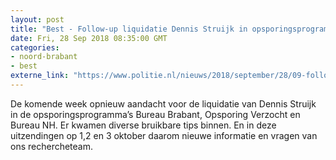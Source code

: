```yaml
---
layout: post
title: "Best - Follow-up liquidatie Dennis Struijk in opsporingsprogramma’s"
date: Fri, 28 Sep 2018 08:35:00 GMT
categories: 
- noord-brabant 
- best 
externe_link: "https://www.politie.nl/nieuws/2018/september/28/09-follow-up-liquidatie-dennis-struijk-in-opsporingsprogramma%E2%80%99s.html"
---
```


De komende week opnieuw aandacht voor de liquidatie van Dennis Struijk in de opsporingsprogramma’s Bureau Brabant, Opsporing Verzocht en Bureau NH. Er kwamen diverse bruikbare tips binnen. En in deze uitzendingen op 1,2 en 3 oktober daarom nieuwe informatie en vragen van ons rechercheteam.
